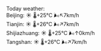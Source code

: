 Today weather:  
Beijing: ☀️ 🌡️+25°C 🌬️↖7km/h  
Tianjin: ☀️ 🌡️+26°C 🌬️↗7km/h  
Shijiazhuang: ☀️ 🌡️+25°C 🌬️↑0km/h  
Tangshan: ☀️ 🌡️+26°C 🌬️↗7km/h  
